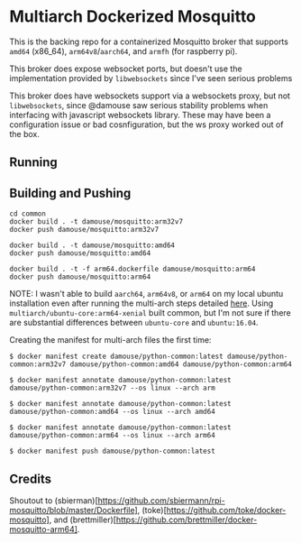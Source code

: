 # Multiarch Dockerized Mosquitto

This is the backing repo for a containerized Mosquitto broker that supports `amd64` (x86_64), `arm64v8`/`aarch64`, and `armfh` (for raspberry pi).

This broker does expose websocket ports, but doesn't use the implementation provided by `libwebsockets` since I've seen serious problems 

This broker does have websockets support via a websockets proxy, but not `libwebsockets`, since @damouse saw serious stability problems when interfacing with javascript websockets library. These may have been a configuration issue or bad cosnfiguration, but the ws proxy worked out of the box.

## Running

## Building and Pushing

```
cd common
docker build . -t damouse/mosquitto:arm32v7
docker push damouse/mosquitto:arm32v7

docker build . -t damouse/mosquitto:amd64
docker push damouse/mosquitto:amd64

docker build . -t -f arm64.dockerfile damouse/mosquitto:arm64
docker push damouse/mosquitto:arm64
```

NOTE: I wasn't able to build `aarch64`, `arm64v8`, or `arm64` on my local ubuntu installation even after running the multi-arch steps detailed [here](https://www.ecliptik.com/Cross-Building-and-Running-Multi-Arch-Docker-Images/). Using `multiarch/ubuntu-core:arm64-xenial` built common, but I'm not sure if there are substantial differences between `ubuntu-core` and `ubuntu:16.04`.

Creating the manifest for multi-arch files the first time: 

```
$ docker manifest create damouse/python-common:latest damouse/python-common:arm32v7 damouse/python-common:amd64 damouse/python-common:arm64

$ docker manifest annotate damouse/python-common:latest damouse/python-common:arm32v7 --os linux --arch arm

$ docker manifest annotate damouse/python-common:latest damouse/python-common:amd64 --os linux --arch amd64

$ docker manifest annotate damouse/python-common:latest damouse/python-common:arm64 --os linux --arch arm64

$ docker manifest push damouse/python-common:latest
```

## Credits

Shoutout to (sbierman)[https://github.com/sbiermann/rpi-mosquitto/blob/master/Dockerfile], (toke)[https://github.com/toke/docker-mosquitto], and (brettmiller)[https://github.com/brettmiller/docker-mosquitto-arm64].
